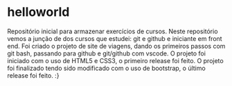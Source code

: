 # helloworld
Repositório inicial para armazenar exercícios de cursos.
Neste repositório vemos a junção de dos cursos que estudei: git e github e iniciante em front end.
Foi criado o projeto de site de viagens, dando os primeiros passos com git bash, passando para github e git/github com vscode.
O projeto foi iniciado com o uso de HTML5 e CSS3, o primeiro release foi feito.
O projeto foi finalizado tendo sido modificado com o uso de bootstrap, o último release foi feito.
:}
